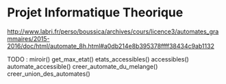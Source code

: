 # Projet Informatique Theorique
http://www.labri.fr/perso/boussica/archives/cours/licence3/automates_grammaires/2015-2016/doc/html/automate_8h.html#a0db214e8b395378ffff38434c9ab1132

TODO : 
miroir()
get_max_etat()
etats_accessibles()
accessibles()
automate_accessible()
creer_automate_du_melange()
creer_union_des_automates()
